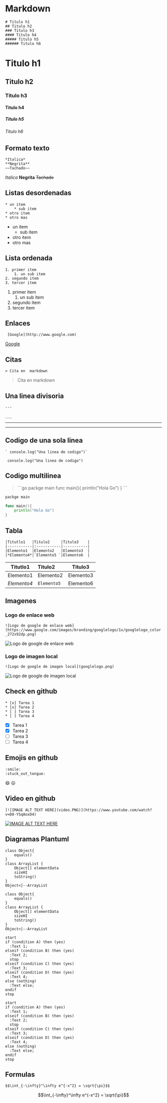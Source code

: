 <!--Titulos-->
# Markdown

```
# Titulo h1
## Titulo h2
### Titulo h3
#### Titulo h4
##### Titulo h5
###### Titulo h6
```

# Titulo h1
## Titulo h2
### Titulo h3
#### Titulo h4
##### Titulo h5
###### Titulo h6

## Formato texto

```
*Italica*
**Negrita**
~~Tachado~~
```

*Italica*
**Negrita**
~~Tachado~~


## Listas desordenadas

```
* un item
    * sub item
* otro item
* otro mas
```

* un item
    * sub item
* otro item
* otro mas

## Lista ordenada

```
1. primer item
    1. un sub item
2. segundo item
3. tercer item
```
1. primer item
    1. un sub item
2. segundo item
3. tercer item

## Enlaces

` [Google](http://www.google.com)`

[Google](http://www.google.com)

## Citas

```
> Cita en  markdown
```

> Cita en  markdown

## Una linea divisoria

```
--- 

___

```

--- 

___

## Codigo de una sola linea

```
` console.log("Una linea de codigo")`
```

` console.log("Una linea de codigo")`

## Codigo multilinea

> \```go
packge main
> func main(){
    println("Hola Go")
}
> \```


```go
packge main

func main(){
    println("Hola Go")
}

```

## Tabla

```
|Titutlo1   |Titulo2     |Titulo3    |
|-----------|:-----------|-----------|
|Elemento1  |Elemento2   |Elemento3  |
|*Elemento4*|`Elemento5 `|Elemento6  |
```

|Titutlo1   |Titulo2     |Titulo3    |
|-----------|:-----------|-----------|
|Elemento1  |Elemento2   |Elemento3  |
|*Elemento4*|`Elemento5 `|Elemento6  |

## Imagenes

### Logo de enlace web

` ![Logo de google de enlace web](https://www.google.com/images/branding/googlelogo/1x/googlelogo_color_272x92dp.png)
`

![Logo de google de enlace web](https://www.google.com/images/branding/googlelogo/1x/googlelogo_color_272x92dp.png)

### Logo de imagen local

` ![Logo de google de imagen local](googlelogo.png) `

![Logo de google de imagen local](googlelogo.png)

## Check en github

```
* [x] Tarea 1
* [x] Tarea 2
* [ ] Tarea 3
* [ ] Tarea 4
```

* [x] Tarea 1
* [x] Tarea 2
* [ ] Tarea 3
* [ ] Tarea 4

## Emojis en github

```
:smile:
:stuck_out_tongue:
```


:smile:
:stuck_out_tongue:

## Video en github

` [![IMAGE ALT TEXT HERE](video.PNG)](https://www.youtube.com/watch?v=D8-YSqAoxD4) `

[![IMAGE ALT TEXT HERE](video.PNG)](https://www.youtube.com/watch?v=D8-YSqAoxD4)


## Diagramas Plantuml

````
class Object{
    equals()
}
class ArrayList {
    Object[] elementData
    sizeHI
    toString()
}
Object<|--ArrayList
````

```plantuml
class Object{
    equals()
}
class ArrayList {
    Object[] elementData
    sizeHI
    toString()
}
Object<|--ArrayList
```

```
start
if (condition A) then (yes)
  :Text 1;
elseif (condition B) then (yes)
  :Text 2;
  stop
elseif (condition C) then (yes)
  :Text 3;
elseif (condition D) then (yes)
  :Text 4;
else (nothing)
  :Text else;
endif
stop
```

```plantuml
start
if (condition A) then (yes)
  :Text 1;
elseif (condition B) then (yes)
  :Text 2;
  stop
elseif (condition C) then (yes)
  :Text 3;
elseif (condition D) then (yes)
  :Text 4;
else (nothing)
  :Text else;
endif
stop
```

## Formulas

` $$\int_{-\infty}^\infty e^{-x^2} = \sqrt{\pi}$$ `

$$\int_{-\infty}^\infty e^{-x^2} = \sqrt{\pi}$$